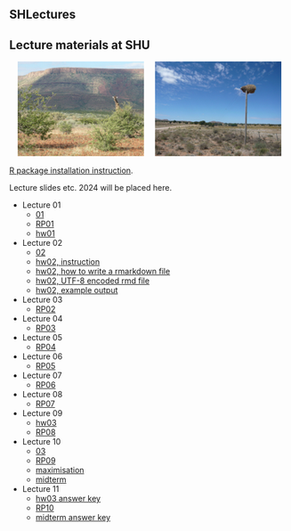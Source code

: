 ## SHLectures

## Lecture materials at SHU

<p align="center">
  <img alt="" src="./GrootbergGiraffe3.jpg" width="45%">
&nbsp; &nbsp; 
  <img alt="" src="./BirdNest.jpg" width="45%">
</p>

[R package installation instruction](https://seiroito.github.io/SHLectures/InstallPackagesInR.html).

Lecture slides etc. 2024 will be placed here.  

* Lecture 01  
   * [01](https://seiroito.github.io/SHLectures/lec_slides/2024/01.html)  
   * [RP01](https://seiroito.github.io/SHLectures/lec_slides/2024/RP/RP01.html)  
   * [hw01](https://seiroito.github.io/SHLectures/homeworks/2024/1/hw1.txt)  
* Lecture 02  
   * [02](https://seiroito.github.io/SHLectures/lec_slides/2024/02.html)  
   * [hw02, instruction](https://seiroito.github.io/SHLectures/homeworks/2024/2/hw2_tufte.html)  
   * [hw02, how to write a rmarkdown file](https://seiroito.github.io/SHLectures/homeworks/2024/2/hw2_rmarkdown0.html)  
   * [hw02, UTF-8 encoded rmd file](https://seiroito.github.io/SHLectures/homeworks/2024/2/hw2_rmarkdown.rmd)  
   * [hw02, example output](https://seiroito.github.io/SHLectures/homeworks/2024/2/hw2_rmarkdown.html)  
* Lecture 03  
   * [RP02](https://seiroito.github.io/SHLectures/lec_slides/2024/RP/RP02.html)  
* Lecture 04  
   * [RP03](https://seiroito.github.io/SHLectures/lec_slides/2024/RP/RP03.html)  
* Lecture 05  
   * [RP04](https://seiroito.github.io/SHLectures/lec_slides/2024/RP/RP04.html)  
* Lecture 06  
   * [RP05](https://seiroito.github.io/SHLectures/lec_slides/2024/RP/RP05.html)  
* Lecture 07  
   * [RP06](https://seiroito.github.io/SHLectures/lec_slides/2024/RP/RP06.html)  
* Lecture 08  
   * [RP07](https://seiroito.github.io/SHLectures/lec_slides/2024/RP/RP07.html)  
* Lecture 09  
   * [hw03](https://seiroito.github.io/SHLectures/homeworks/2024/3/hw3_tufte.html)  
   * [RP08](https://seiroito.github.io/SHLectures/lec_slides/2024/RP/RP08.html)  
* Lecture 10  
   * [03](https://seiroito.github.io/SHLectures/lec_slides/2024/03.html)  
   * [RP09](https://seiroito.github.io/SHLectures/lec_slides/2024/RP/RP09.html)  
   * [maximisation](https://seiroito.github.io/SHLectures/lec_slides/2024/MaximisationSlides_HO.pdf)  
   * [midterm](https://seiroito.github.io/SHLectures/homeworks/2024/midterm/midterm2024.html)  
* Lecture 11  
   * [hw03 answer key](https://seiroito.github.io/SHLectures/homeworks/2024/3/hw3answers_tufte.html)  
   * [RP10](https://seiroito.github.io/SHLectures/lec_slides/2024/RP/RP10.html)  
   * [midterm answer key](https://seiroito.github.io/SHLectures/homeworks/2024/midterm/midterm2024AnswerKey.html)  



